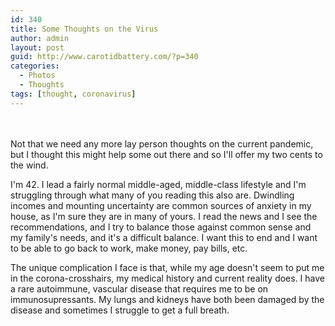 ```yaml
---
id: 340
title: Some Thoughts on the Virus
author: admin
layout: post
guid: http://www.carotidbattery.com/?p=340
categories:
  - Photos
  - Thoughts
tags: [thought, coronavirus]
---
```

<div class="" data-block="true" data-editor="epr4r" data-offset-key="8mn2f-0-0">
  <div class="_1mf _1mj" data-offset-key="8mn2f-0-0">
     
  </div>


<div class="_1mf _1mj" data-offset-key="8mn2f-0-0">
 
  </div>
  
  
  <div class="_1mf _1mj" data-offset-key="8mn2f-0-0">
    <span data-offset-key="8mn2f-0-0"><span data-text="true">Not that we need any more lay person thoughts on the current pandemic, but I thought this might help some out there and so I'll offer my two cents to the wind.
      
I'm 42.  I lead a fairly normal middle-aged, middle-class lifestyle and I'm struggling through what many of you reading this also are.  Dwindling incomes and mounting uncertainty are common sources of anxiety in my house, as I'm sure they are in many of yours.  I read the news and I see the recommendations, and I try to balance those against common sense and my family's needs, and it's a difficult balance.  I want this to end and I want to be able to go back to work, make money, pay bills, etc.

The unique complication I face is that, while my age doesn't seem to put me in the corona-crosshairs, my medical history and current reality does.  I have a rare autoimmune, vascular disease that requires me to be on immunosupressants.  My lungs and kidneys have both been damaged by the disease and sometimes I struggle to get a full breath. </span></span>
  </div>
</div>

